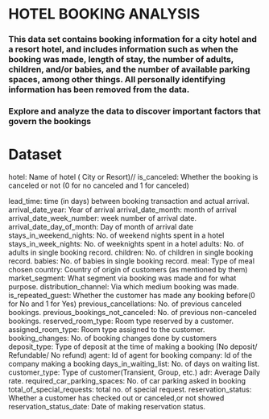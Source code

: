 # HOTEL BOOKING ANALYSIS
### This data set contains booking information for a city hotel and a resort hotel, and includes information such as when the booking was made, length of stay, the number of adults, children, and/or babies, and the number of available parking spaces, among other things. All personally identifying information has been removed from the data.
### Explore and analyze the data to discover important factors that govern the bookings
# Dataset
 hotel: Name of hotel ( City or Resort)//
 is_canceled: Whether the booking is canceled or not (0 for no canceled and 1 for canceled)
 
 lead_time: time (in days) between booking transaction and actual arrival.
 arrival_date_year: Year of arrival
 arrival_date_month: month of arrival
 arrival_date_week_number: week number of arrival date.
 arrival_date_day_of_month: Day of month of arrival date
 stays_in_weekend_nights: No. of weekend nights spent in a hotel
 stays_in_week_nights: No. of weeknights spent in a hotel
 adults: No. of adults in single booking record.
 children: No. of children in single booking record.
 babies: No. of babies in single booking record. 
 meal: Type of meal chosen 
 country: Country of origin of customers (as mentioned by them)
 market_segment: What segment via booking was made and for what purpose.
 distribution_channel: Via which medium booking was made.
 is_repeated_guest: Whether the customer has made any booking before(0 for No and 1 for 
                     Yes)
 previous_cancellations: No. of previous canceled bookings.
 previous_bookings_not_canceled: No. of previous non-canceled bookings.
 reserved_room_type: Room type reserved by a customer.
 assigned_room_type: Room type assigned to the customer.
 booking_changes: No. of booking changes done by customers
 deposit_type: Type of deposit at the time of making a booking (No deposit/ Refundable/ No refund)
 agent: Id of agent for booking
 company: Id of the company making a booking
 days_in_waiting_list: No. of days on waiting list.
 customer_type: Type of customer(Transient, Group, etc.)
 adr: Average Daily rate.
 required_car_parking_spaces: No. of car parking asked in booking
 total_of_special_requests: total no. of special request.
 reservation_status: Whether a customer has checked out or canceled,or not showed 
 reservation_status_date: Date of making reservation status.
